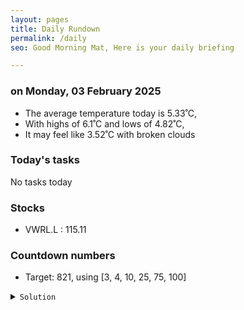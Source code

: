 ```yaml
---
layout: pages
title: Daily Rundown
permalink: /daily
seo: Good Morning Mat, Here is your daily briefing

---
```


<!-- weather_marker starts -->
### on Monday, 03 February 2025

- The average temperature today is 5.33˚C,
- With highs of 6.1˚C and lows of 4.82˚C,
- It may feel like 3.52˚C with broken clouds

<!-- weather_marker ends -->

### Today's tasks
<!-- task_marker starts -->
No tasks today
<!-- task_marker ends -->

### Stocks

<!-- stocks_marker starts -->

- VWRL.L : 115.11

<!-- stocks_marker ends -->

### Countdown numbers
<!-- game_marker starts -->

- Target: 821, using [3, 4, 10, 25, 75, 100]
<details><summary><code>Solution</code></summary>


Solution: ( ( 100 - 75 ) x 10 + 25 ) x 3 - 4

Total: 12 solutions.

</details>

<!-- game_marker ends -->
